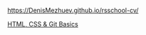 https://DenisMezhuev.github.io/rsschool-cv/

[HTML, CSS & Git Basics](https://DenisMezhuev.github.io/rsschool-cv/)